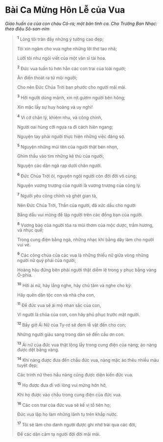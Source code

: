# Bài Ca Mừng Hôn Lễ của Vua
*Giáo huấn ca của con cháu Cô-ra; một bản tình ca. Cho Trưởng Ban Nhạc: theo điệu Sô-san-nim*

> <sup><b>1</b></sup> Lòng tôi tràn đầy những ý tưởng cao đẹp;
>
> Tôi xin ngâm cho vua nghe những lời thơ tao nhã;
>
> Lưỡi tôi như ngòi viết của một văn sĩ tài hoa.
>
> <sup><b>2</b></sup> Đức vua tuấn tú hơn hẳn các con trai của loài người;
>
> Ân điển thoát ra từ môi người;
>
> Cho nên Đức Chúa Trời ban phước cho người mãi mãi.
>
> <sup><b>3</b></sup> Hỡi người dũng mãnh, xin nịt gươm người bên hông;
>
> Xin mặc lấy sự huy hoàng và uy nghi!
>
> <sup><b>4</b></sup> Vì cớ chân lý, khiêm nhu, và công chính,
>
> Người oai hùng cỡi ngựa ra đi cách hiên ngang;
>
> Nguyện tay phải người thực hiện những việc đáng sợ.
>
> <sup><b>5</b></sup> Nguyện những mũi tên của người thật bén nhọn,
>
> Ghim thấu vào tim những kẻ thù của người;
>
> Nguyện các dân ngã rạp dưới chân người.
>
> <sup><b>6</b></sup> Đức Chúa Trời ôi, nguyện ngôi người còn đời đời vô cùng;
>
> Nguyện vương trượng của người là vương trượng của công lý.
>
> <sup><b>7</b></sup> Người yêu công chính và ghét gian tà,
>
> Nên Đức Chúa Trời, Thần của người, đã xức dầu cho người
>
> Bằng dầu vui mừng để lập người trên các đồng bạn của người.
>
> <sup><b>8</b></sup> Vương bào của người tỏa ra mùi thơm của mộc dược, trầm hương, và nhục quế;
>
> Trong cung điện bằng ngà, những nhạc khí bằng dây làm cho người vui vẻ.
>
> <sup><b>9</b></sup> Các công chúa của các vua là những thiếu nữ giữa vòng những người nữ quý phái của người;
>
> Hoàng hậu đứng bên phải người thật diễm lệ trong y phục bằng vàng Ô-phia.
>
> <sup><b>10</b></sup> Hỡi ái nữ, hãy lắng nghe, hãy chú tâm và nghe cho kỹ:
>
> Hãy quên dân tộc con và nhà cha con,
>
> <sup><b>11</b></sup> Để đức vua sẽ ái mộ nhan sắc của con,
>
> Vì người là chúa của con, con hãy phủ phục trước mặt người.
>
> <sup><b>12</b></sup> Bấy giờ Ái Nữ của Ty-rơ sẽ đem lễ vật đến cho con;
>
> Những người giàu sang trong dân sẽ đến cầu ơn con.
>
> <sup><b>13</b></sup> Ái nữ của đức vua thật lộng lẫy trong cung điện của nàng; áo nàng được dệt bằng vàng.
>
> <sup><b>14</b></sup> Khi nàng được đưa đến chầu đức vua, nàng mặc áo thêu nhiều màu tuyệt đẹp;
>
> Các trinh nữ theo hầu nàng cũng được diện kiến đức vua.
>
> <sup><b>15</b></sup> Họ được đưa đi với lòng vui mừng hớn hở,
>
> Khi họ được vào chầu trong cung điện của đức vua.
>
> <sup><b>16</b></sup> Các con trai của đức vua sẽ kế vị tổ tiên họ;
>
> Đức vua lập họ làm những lãnh tụ trên khắp nước.
>
> <sup><b>17</b></sup> Tôi sẽ làm cho danh người được ghi nhớ trải qua các đời,
>
> Để các dân cảm tạ người đời đời mãi mãi.